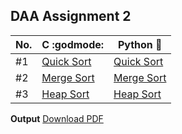 ## DAA Assignment 2

| No. | C :godmode:                          | Python :snake:                         |
| --- | ------------------------------------ | -------------------------------------- |
| #1  | [Quick Sort](./c_programs/quick_sort.c) | [Quick Sort](./py_programs/quick_sort.py) |
| #2  | [Merge Sort](./c_programs/merge_sort.c) | [Merge Sort](./py_programs/merge_sort.py) |
| #3  | [Heap Sort](./c_programs/heap_sort.c)   | [Heap Sort](./py_programs/heap_sort.py)   |

**Output** [Download PDF](https://drive.google.com/file/d/10kmnkdw2u2Qfm6XVDgrXopPdMKttOYyy/view?usp=share_link)
